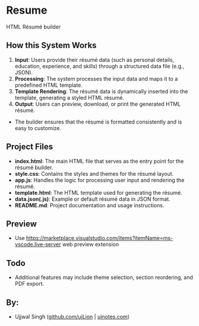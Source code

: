 # Resume
 HTML Résumé builder

## How this System Works

1. **Input**: Users provide their résumé data (such as personal details, education, experience, and skills) through a structured data file (e.g., JSON).
2. **Processing**: The system processes the input data and maps it to a predefined HTML template.
3. **Template Rendering**: The résumé data is dynamically inserted into the template, generating a styled HTML résumé.
4. **Output**: Users can preview, download, or print the generated HTML résumé.

- The builder ensures that the résumé is formatted consistently and is easy to customize.

## Project Files

- **index.html**: The main HTML file that serves as the entry point for the résumé builder.
- **style.css**: Contains the styles and themes for the résumé layout.
- **app.js**: Handles the logic for processing user input and rendering the résumé.
- **template.html**: The HTML template used for generating the résumé.
- **data.json(.js)**: Example or default résumé data in JSON format.
- **README.md**: Project documentation and usage instructions.


## Preview

- Use https://marketplace.visualstudio.com/items?itemName=ms-vscode.live-server web preview extension

## Todo
- Additional features may include theme selection, section reordering, and PDF export.

## By:
- Ujjwal Singh ([github.com/ujLion](https://github.com/ujLion) | [ujnotes.com](https://ujnotes.com))
